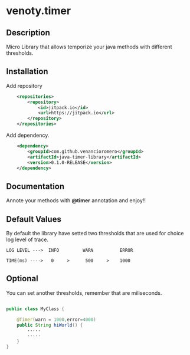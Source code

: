 # venoty.timer

## Description

Micro Library that allows temporize your java methods with different thresholds. 

## Installation

Add repository
```xml
	<repositories>
		<repository>
		    <id>jitpack.io</id>
		    <url>https://jitpack.io</url>
		</repository>
	</repositories>

```
Add dependency.
```xml
	<dependency>
	    <groupId>com.github.venancioromero</groupId>
	    <artifactId>java-timer-library</artifactId>
	    <version>0.1.0-RELEASE</version>
	</dependency>

```

## Documentation

Annote your methods with **@timer** annotation and enjoy!!

## Default Values

By default the library have setted two thresholds that are used for choice log level of trace.

```
LOG LEVEL --->  INFO         WARN          ERROR

TIME(ms) ---->   0     >      500     >    1000
```

## Optional

You can set another thresholds, remember that are miliseconds.

```java

public class MyClass {

    @Timer(warn = 1000,error=4000)
    public String hiWorld() {
        ·····
        ·····
    }
}

```